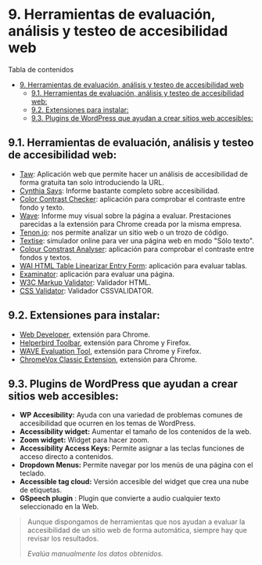 # 9. Herramientas de evaluación, análisis y testeo de accesibilidad web

Tabla de contenidos

- [9. Herramientas de evaluación, análisis y testeo de accesibilidad web](#9-herramientas-de-evaluación-análisis-y-testeo-de-accesibilidad-web)
  - [9.1. Herramientas de evaluación, análisis y testeo de accesibilidad web:](#91-herramientas-de-evaluación-análisis-y-testeo-de-accesibilidad-web)
  - [9.2. Extensiones para instalar:](#92-extensiones-para-instalar)
  - [9.3. Plugins de WordPress que ayudan a crear sitios web accesibles:](#93-plugins-de-wordpress-que-ayudan-a-crear-sitios-web-accesibles)

## 9.1. Herramientas de evaluación, análisis y testeo de accesibilidad web:

-   [Taw](https://www.tawdis.net/): Aplicación web que permite hacer un análisis de accesibilidad de forma gratuita tan solo introduciendo la URL.
-   [Cynthia Says](http://www.cynthiasays.com/): Informe bastante completo sobre accesibilidad.
-   [Color Contrast Checker](https://webaim.org/resources/contrastchecker/): aplicación para comprobar el contraste entre fondo y texto.
-   [Wave](http://wave.webaim.org/): Informe muy visual sobre la página a evaluar. Prestaciones parecidas a la extensión para Chrome creada por la misma empresa.
-   [Tenon.io](https://tenon.io/): nos permite analizar un sitio web o un trozo de código.
-   [Textise](https://www.textise.net/): simulador online para ver una página web en modo "Sólo texto".
-   [Colour Constrast Analyser](http://www.paciellogroup.com/resources/contrastanalyser/): aplicación para comprobar el contraste entre fondos y textos.
-   [WAI HTML Table Linearizar Entry Form](http://www.w3.org/WAI/Resources/Tablin/form): aplicación para evaluar tablas.
-   [Examinator](http://examinator.ws/): aplicación para evaluar una página.
-   [W3C Markup Validator](http://validator.w3.org): Validador HTML.
-   [CSS Validator](http://jigsaw.w3.org/cssvalidator): Validador CSSVALIDATOR.

## 9.2. Extensiones para instalar:

-   [Web Developer](https://chrome.google.com/webstore/detail/web-developer/bfbameneiokkgbdmiekhjnmfkcnldhhm), extensión para Chrome.
-   [Helperbird Toolbar](https://chrome.google.com/webstore/detail/helperbird-dyslexia-acces/ahmapmilbkfamljbpgphfndeemhnajme), extensión para Chrome y Firefox.
-   [WAVE Evaluation Tool](https://chrome.google.com/webstore/detail/wave-evaluation-tool/jbbplnpkjmmeebjpijfedlgcdilocofh), extensión para Chrome y Firefox.
-   [ChromeVox Classic Extension](https://chrome.google.com/webstore/detail/chromevox-classic-extensi/kgejglhpjiefppelpmljglcjbhoiplfn?hl=es), extensión para Chrome.

## 9.3. Plugins de WordPress que ayudan a crear sitios web accesibles:

-   **WP Accesibility:** Ayuda con una variedad de problemas comunes de accesibilidad que ocurren en los temas de WordPress.
-   **Accessibility widget:** Aumentar el tamaño de los contenidos de la web.
-   **Zoom widget:** Widget para hacer zoom.
-   **Accessibility Access Keys:** Permite asignar a las teclas funciones de acceso directo a contenidos.
-   **Dropdown Menus:** Permite navegar por los menús de una página con el teclado.
-   **Accessible tag cloud:** Versión accesible del widget que crea una nube de etiquetas.
-   **GSpeech plugin** : Plugin que convierte a audio cualquier texto seleccionado en la Web.

> Aunque dispongamos de herramientas que nos ayudan a evaluar la accesibilidad de un sitio web de forma automática, siempre hay que revisar los resultados.
>
> *Evalúa manualmente los datos obtenidos.*